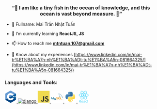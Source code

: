 <h3 align="center">“🐠 I am like a tiny fish in the ocean of knowledge, and this ocean is vast beyond measure. 🌊”</h3>

- 🐳 Fullname: Mai Trần Nhật Tuấn

- 🌱 I’m currently learning **ReactJS, JS**

- 📫 How to reach me **mtntuan.107@gmail.com**

- 📄 Know about my experiences [https://www.linkedin.com/in/mai-tr%E1%BA%A7n-nh%E1%BA%ADt-tu%E1%BA%A5n-081664325/](https://www.linkedin.com/in/mai-tr%E1%BA%A7n-nh%E1%BA%ADt-tu%E1%BA%A5n-081664325/)


<h3 align="left">Languages and Tools:</h3>
<p align="left"> <a href="https://www.w3schools.com/cpp/" target="_blank" rel="noreferrer"> <img src="https://raw.githubusercontent.com/devicons/devicon/master/icons/cplusplus/cplusplus-original.svg" alt="cplusplus" width="40" height="40"/> </a> <a href="https://www.djangoproject.com/" target="_blank" rel="noreferrer"> <img src="https://cdn.worldvectorlogo.com/logos/django.svg" alt="django" width="40" height="40"/> </a> <a href="https://developer.mozilla.org/en-US/docs/Web/JavaScript" target="_blank" rel="noreferrer"> <img src="https://raw.githubusercontent.com/devicons/devicon/master/icons/javascript/javascript-original.svg" alt="javascript" width="40" height="40"/> </a> <a href="https://www.mysql.com/" target="_blank" rel="noreferrer"> <img src="https://raw.githubusercontent.com/devicons/devicon/master/icons/mysql/mysql-original-wordmark.svg" alt="mysql" width="40" height="40"/> </a> <a href="https://www.python.org" target="_blank" rel="noreferrer"> <img src="https://raw.githubusercontent.com/devicons/devicon/master/icons/python/python-original.svg" alt="python" width="40" height="40"/> </a> <a href="https://reactjs.org/" target="_blank" rel="noreferrer"> <img src="https://raw.githubusercontent.com/devicons/devicon/master/icons/react/react-original-wordmark.svg" alt="react" width="40" height="40"/> </a> </p>

